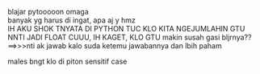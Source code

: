 blajar pytooooon omaga <br>
banyak yg harus di ingat, apa aj y hmz <br>
IH AKU SHOK TNYATA DI PYTHON TUC KLO KITA NGEJUMLAHIN GTU NNTI JADI FLOAT CUUU, IH KAGET, KLO GTU makin susah gasi bljrnya?? <br>
==>>>nti ak jawab kalo suda ketemu jawabannya dan lbih paham<br>

males bngt klo di piton sensitif case
